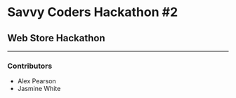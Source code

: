 # Savvy Coders Hackathon \#2
## Web Store Hackathon

---

### Contributors
+ Alex Pearson
+ Jasmine White
